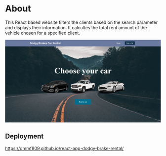 # About

This React based website filters the clients based on the search parameter and displays their information. It calcultes the total rent amount of the vehicle chosen for a specified client.

<img src='images/dodgy-brakes-rental.png'/>

## Deployment

https://dmmf809.github.io/react-app-dodgy-brake-rental/
